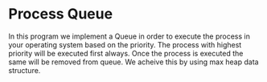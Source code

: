 # **Process Queue**
In this program we implement a Queue in order to execute the process in your operating system based on the priority. The process with highest priority will be executed first always. Once the process is executed the same will be removed from queue. We acheive this by using max heap data structure.